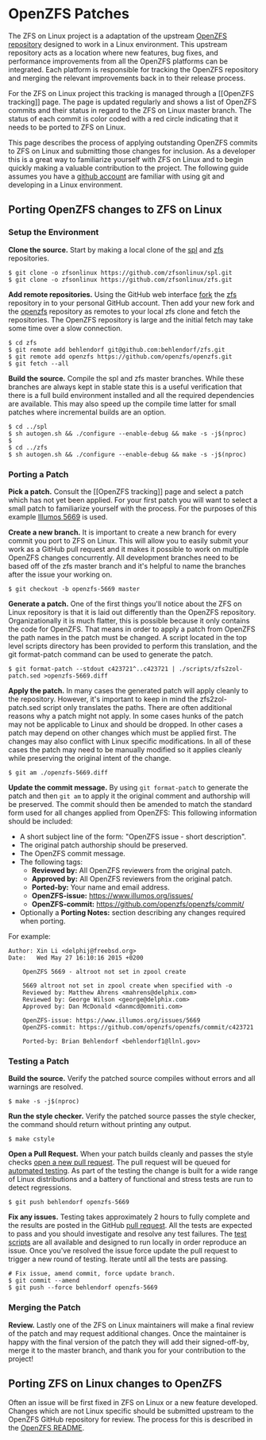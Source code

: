 # OpenZFS Patches

The ZFS on Linux project is a adaptation of the upstream [OpenZFS repository][openzfs-repo] designed to work in a Linux environment.  This upstream repository acts as a location where new features, bug fixes, and performance improvements from all the OpenZFS platforms can be integrated.  Each platform is responsible for tracking the OpenZFS repository and merging the relevant improvements back in to their release process.

For the ZFS on Linux project this tracking is managed through a [[OpenZFS tracking]] page.  The page is updated regularly and shows a list of OpenZFS commits and their status in regard to the ZFS on Linux master branch.  The status of each commit is color coded with a red circle indicating that it needs to be ported to ZFS on Linux.

This page describes the process of applying outstanding OpenZFS commits to ZFS on Linux and submitting those changes for inclusion.  As a developer this is a great way to familiarize yourself with ZFS on Linux and to begin quickly making a valuable contribution to the project.  The following guide assumes you have a [github account][github-account] are familiar with using git and developing in a Linux environment.

## Porting OpenZFS changes to ZFS on Linux

### Setup the Environment

**Clone the source.** Start by making a local clone of the [spl][spl-repo] and [zfs][zfs-repo] repositories.

```
$ git clone -o zfsonlinux https://github.com/zfsonlinux/spl.git
$ git clone -o zfsonlinux https://github.com/zfsonlinux/zfs.git
```

**Add remote repositories.** Using the GitHub web interface [fork][github-fork] the [zfs][zfs-repo] repository in to your personal GitHub account.  Then add your new fork and the [openzfs][openzfs-repo] repository as remotes to your local zfs clone and fetch the repositories.  The OpenZFS repository is large and the initial fetch may take some time over a slow connection.

```
$ cd zfs 
$ git remote add behlendorf git@github.com:behlendorf/zfs.git
$ git remote add openzfs https://github.com/openzfs/openzfs.git
$ git fetch --all
```

**Build the source.** Compile the spl and zfs master branches.  While these branches are always kept in stable state this is a useful verification that there is a full build environment installed and all the required dependencies are available.  This may also speed up the compile time latter for small patches where incremental builds are an option.

```
$ cd ../spl
$ sh autogen.sh && ./configure --enable-debug && make -s -j$(nproc)
$
$ cd ../zfs
$ sh autogen.sh && ./configure --enable-debug && make -s -j$(nproc)
```

### Porting a Patch

**Pick a patch.**  Consult the [[OpenZFS tracking]] page and select a patch which has not yet been applied.  For your first patch you will want to select a small patch to familiarize yourself with the process.  For the purposes of this example [Illumos 5669][openzfs-5669] is used.

**Create a new branch.**  It is important to create a new branch for every commit you port to ZFS on Linux.  This will allow you to easily submit your work as a GitHub pull request and it makes it possible to work on multiple OpenZFS changes concurrently.  All development branches need to be based off of the zfs master branch and it's helpful to name the branches after the issue your working on.

```
$ git checkout -b openzfs-5669 master
```

**Generate a patch.**  One of the first things you'll notice about the ZFS on Linux repository is that it is laid out differently than the OpenZFS repository.  Organizationally it is much flatter, this is possible because it only contains the code for OpenZFS.  That means in order to apply a patch from OpenZFS the path names  in the patch must be changed.  A script located in the top level scripts directory has been provided to perform this translation, and the git format-patch command can be used to generate the patch.

```
$ git format-patch --stdout c423721^..c423721 | ./scripts/zfs2zol-patch.sed >openzfs-5669.diff
```

**Apply the patch.**  In many cases the generated patch will apply cleanly to the repository.  However, it's important to keep in mind the zfs2zol-patch.sed script only translates the paths.  There are often additional reasons why a patch might not apply.  In some cases hunks of the patch may not be applicable to Linux and should be dropped.  In other cases a patch may depend on other changes which must be applied first.  The changes may also conflict with Linux specific modifications.  In all of these cases the patch may need to be manually modified so it applies cleanly while preserving the original intent of the change.

```
$ git am ./openzfs-5669.diff
```

**Update the commit message.** By using `git format-patch` to generate the patch and then `git am` to apply it the original comment and authorship will be preserved.  The commit should then be amended to match the standard form used for all changes applied from OpenZFS:  This following information should be included:

  * A short subject line of the form: "OpenZFS issue - short description".
  * The original patch authorship should be preserved.
  * The OpenZFS commit message.
  * The following tags:
    * **Reviewed by:** All OpenZFS reviewers from the original patch.
    * **Approved by:** All OpenZFS reviewers from the original patch.
    * **Ported-by:** Your name and email address.
    * **OpenZFS-issue:** https://www.illumos.org/issues/<issue>
    * **OpenZFS-commit:** https://github.com/openzfs/openzfs/commit/<hash>
  * Optionally a **Porting Notes:** section describing any changes required when porting.

For example:

```
Author: Xin Li <delphij@freebsd.org>
Date:   Wed May 27 16:10:16 2015 +0200

    OpenZFS 5669 - altroot not set in zpool create
    
    5669 altroot not set in zpool create when specified with -o
    Reviewed by: Matthew Ahrens <mahrens@delphix.com>
    Reviewed by: George Wilson <george@delphix.com>
    Approved by: Dan McDonald <danmcd@omniti.com>
    
    OpenZFS-issue: https://www.illumos.org/issues/5669
    OpenZFS-commit: https://github.com/openzfs/openzfs/commit/c423721
    
    Ported-by: Brian Behlendorf <behlendorf1@llnl.gov>
```

### Testing a Patch

**Build the source.**  Verify the patched source compiles without errors and all warnings are resolved.

```
$ make -s -j$(nproc)
```

**Run the style checker.**  Verify the patched source passes the style checker, the command should return without printing any output.

```
$ make cstyle
```

**Open a Pull Request.**  When your patch builds cleanly and passes the style checks [open a new pull request][github-pr].  The pull request will be queued for [automated testing][buildbot].  As part of the testing the change is built for a wide range of Linux distributions and a battery of functional and stress tests are run to detect regressions.

```
$ git push behlendorf openzfs-5669
```

**Fix any issues.**  Testing takes approximately 2 hours to fully complete and the results are posted in the GitHub [pull request][openzfs-pr].  All the tests are expected to pass and you should investigate and resolve any test failures.  The [test scripts][buildbot-scripts] are all available and designed to run locally in order reproduce an issue.  Once you've resolved the issue force update the pull request to trigger a new round of testing.  Iterate until all the tests are passing.

```
# Fix issue, amend commit, force update branch.
$ git commit --amend
$ git push --force behlendorf openzfs-5669
```

### Merging the Patch

**Review.**  Lastly one of the ZFS on Linux maintainers will make a final review of the patch and may request additional changes.  Once the maintainer is happy with the final version of the patch they will add their signed-off-by, merge it to the master branch, and thank you for your contribution to the project!

## Porting ZFS on Linux changes to OpenZFS

Often an issue will be first fixed in ZFS on Linux or a new feature developed.  Changes which are not Linux specific should be submitted upstream to the OpenZFS GitHub repository for review.  The process for this is described in the [OpenZFS README][openzfs-repo].

[github-account]: https://help.github.com/articles/signing-up-for-a-new-github-account/
[github-pr]: https://help.github.com/articles/creating-a-pull-request/
[github-fork]: https://help.github.com/articles/fork-a-repo/
[buildbot]: https://github.com/zfsonlinux/zfs-buildbot/
[buildbot-scripts]: https://github.com/zfsonlinux/zfs-buildbot/tree/master/scripts
[spl-repo]: https://github.com/zfsonlinux/spl
[zfs-repo]: https://github.com/zfsonlinux/zfs
[openzfs-repo]: https://github.com/openzfs/openzfs/
[openzfs-5669]: https://github.com/openzfs/openzfs/commit/c423721
[openzfs-pr]: https://github.com/zfsonlinux/zfs/pull/4594